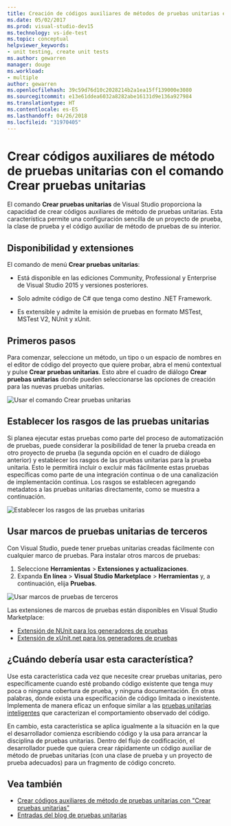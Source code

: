 ```yaml
---
title: Creación de códigos auxiliares de métodos de pruebas unitarias en Visual Studio
ms.date: 05/02/2017
ms.prod: visual-studio-dev15
ms.technology: vs-ide-test
ms.topic: conceptual
helpviewer_keywords:
- unit testing, create unit tests
ms.author: gewarren
manager: douge
ms.workload:
- multiple
author: gewarren
ms.openlocfilehash: 39c59d76d10c2028214b2a1ea15ff139000e3080
ms.sourcegitcommit: e13e61ddea6032a8282abe16131d9e136a927984
ms.translationtype: HT
ms.contentlocale: es-ES
ms.lasthandoff: 04/26/2018
ms.locfileid: "31970405"
---
```

# <a name="create-unit-test-method-stubs-with-the-create-unit-tests-command"></a>Crear códigos auxiliares de método de pruebas unitarias con el comando Crear pruebas unitarias

El comando **Crear pruebas unitarias** de Visual Studio proporciona la capacidad de crear códigos auxiliares de método de pruebas unitarias. Esta característica permite una configuración sencilla de un proyecto de prueba, la clase de prueba y el código auxiliar de método de pruebas de su interior.

## <a name="availability-and-extensions"></a>Disponibilidad y extensiones

El comando de menú **Crear pruebas unitarias**:

* Está disponible en las ediciones Community, Professional y Enterprise de Visual Studio 2015 y versiones posteriores.

* Solo admite código de C# que tenga como destino .NET Framework.

* Es extensible y admite la emisión de pruebas en formato MSTest, MSTest V2, NUnit y xUnit.

## <a name="get-started"></a>Primeros pasos

Para comenzar, seleccione un método, un tipo o un espacio de nombres en el editor de código del proyecto que quiere probar, abra el menú contextual y pulse **Crear pruebas unitarias**. Esto abre el cuadro de diálogo **Crear pruebas unitarias** donde pueden seleccionarse las opciones de creación para las nuevas pruebas unitarias.

![Usar el comando Crear pruebas unitarias](media/createunittestcommand.png)

## <a name="setting-unit-test-traits"></a>Establecer los rasgos de las pruebas unitarias

Si planea ejecutar estas pruebas como parte del proceso de automatización de pruebas, puede considerar la posibilidad de tener la prueba creada en otro proyecto de prueba (la segunda opción en el cuadro de diálogo anterior) y establecer los rasgos de las pruebas unitarias para la prueba unitaria. Esto le permitirá incluir o excluir más fácilmente estas pruebas específicas como parte de una integración continua o de una canalización de implementación continua. Los rasgos se establecen agregando metadatos a las pruebas unitarias directamente, como se muestra a continuación.

![Establecer los rasgos de las pruebas unitarias](media/createunittest.png)

## <a name="using-third-party-unit-test-frameworks"></a>Usar marcos de pruebas unitarias de terceros

Con Visual Studio, puede tener pruebas unitarias creadas fácilmente con cualquier marco de pruebas. Para instalar otros marcos de pruebas:

1. Seleccione **Herramientas** > **Extensiones y actualizaciones**.
2. Expanda **En línea** > **Visual Studio Marketplace** > **Herramientas** y, a continuación, elija **Pruebas**.

![Usar marcos de pruebas de terceros](media/createunittestfx.png)

Las extensiones de marcos de pruebas están disponibles en Visual Studio Marketplace:

* [Extensión de NUnit para los generadores de pruebas](https://marketplace.visualstudio.com/items?itemName=NUnitDevelopers.TestGeneratorNUnitextension)
* [Extensión de xUnit.net para los generadores de pruebas](https://marketplace.visualstudio.com/items?itemName=BradWilson.xUnitnetTestExtensions)

## <a name="when-should-i-use-this-feature"></a>¿Cuándo debería usar esta característica?

Use esta característica cada vez que necesite crear pruebas unitarias, pero específicamente cuando esté probando código existente que tenga muy poca o ninguna cobertura de prueba, y ninguna documentación. En otras palabras, donde exista una especificación de código limitada o inexistente. Implementa de manera eficaz un enfoque similar a las [pruebas unitarias inteligentes](http://blogs.msdn.com/b/visualstudioalm/archive/2014/11/19/introducing-smart-unit-tests.aspx) que caracterizan el comportamiento observado del código.

En cambio, esta característica se aplica igualmente a la situación en la que el desarrollador comienza escribiendo código y la usa para arrancar la disciplina de pruebas unitarias. Dentro del flujo de codificación, el desarrollador puede que quiera crear rápidamente un código auxiliar de método de pruebas unitarias (con una clase de prueba y un proyecto de prueba adecuados) para un fragmento de código concreto.

## <a name="see-also"></a>Vea también

- [Crear códigos auxiliares de método de pruebas unitarias con "Crear pruebas unitarias"](https://blogs.msdn.microsoft.com/visualstudioalm/2015/03/06/creating-unit-test-method-stubs-with-create-unit-tests/)
- [Entradas del blog de pruebas unitarias](https://blogs.msdn.microsoft.com/devops/?s=unit+testing)

